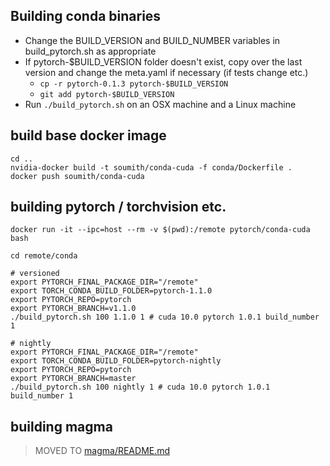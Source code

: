## Building conda binaries

- Change the BUILD_VERSION and BUILD_NUMBER variables in build_pytorch.sh as appropriate
- If pytorch-$BUILD_VERSION folder doesn't exist, copy over the last version and change the meta.yaml if necessary (if tests change etc.)
  - `cp -r pytorch-0.1.3 pytorch-$BUILD_VERSION`
  - `git add pytorch-$BUILD_VERSION`
- Run `./build_pytorch.sh` on an OSX machine and a Linux machine

## build base docker image

```
cd ..
nvidia-docker build -t soumith/conda-cuda -f conda/Dockerfile .
docker push soumith/conda-cuda
```

## building pytorch / torchvision etc.

```
docker run -it --ipc=host --rm -v $(pwd):/remote pytorch/conda-cuda bash

cd remote/conda

# versioned
export PYTORCH_FINAL_PACKAGE_DIR="/remote"
export TORCH_CONDA_BUILD_FOLDER=pytorch-1.1.0
export PYTORCH_REPO=pytorch
export PYTORCH_BRANCH=v1.1.0
./build_pytorch.sh 100 1.1.0 1 # cuda 10.0 pytorch 1.0.1 build_number 1

# nightly
export PYTORCH_FINAL_PACKAGE_DIR="/remote"
export TORCH_CONDA_BUILD_FOLDER=pytorch-nightly
export PYTORCH_REPO=pytorch
export PYTORCH_BRANCH=master
./build_pytorch.sh 100 nightly 1 # cuda 10.0 pytorch 1.0.1 build_number 1

```


## building magma

> MOVED TO [magma/README.md](../magma/README.md)
